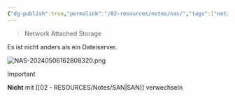 ```yaml
---
{"dg-publish":true,"permalink":"/02-resources/notes/nas/","tags":["netzwerk","speicher","GFN/prüfungsrelevant/AP1"],"noteIcon":"","updated":"2024-08-18T18:44:37.965+02:00"}
---
```


> Network Attached Storage

Es ist nicht anders als ein Dateiserver.

![NAS-20240506162808320.png](/img/user/02%20-%20RESOURCES/Files/IMGs/NAS-20240506162808320.png)

>[!important] 
>**Nicht** mit [[02 - RESOURCES/Notes/SAN\|SAN]] verwechseln
